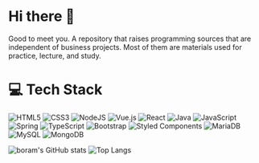 # Hi there 💬
Good to meet you. A repository that raises programming sources that are independent of business projects. Most of them are materials used for practice, lecture, and study.

# 💻 Tech Stack
![HTML5](https://img.shields.io/badge/html5-%23E34F26.svg?style=flat&logo=html5&logoColor=white) ![CSS3](https://img.shields.io/badge/css3-%231572B6.svg?style=flat&logo=css3&logoColor=white)  ![NodeJS](https://img.shields.io/badge/node.js-339933?style=flat&logo=Node.js&logoColor=white) ![Vue.js](https://img.shields.io/badge/vuejs-%2335495e.svg?style=flat&logo=vuedotjs&logoColor=%234FC08D) ![React](https://img.shields.io/badge/react-%2320232a.svg?style=flat&logo=react&logoColor=%2361DAFB) ![Java](https://img.shields.io/badge/Java-007396?style=flat&logo=OpenJDK&logoColor=white) ![JavaScript](https://img.shields.io/badge/javascript-%23323330.svg?style=flat&logo=javascript&logoColor=%23F7DF1E) ![Spring](https://img.shields.io/badge/Spring-6DB33F?style=flat&logo=Spring&logoColor=white) ![TypeScript](https://img.shields.io/badge/typescript-%23007ACC.svg?style=flat&logo=typescript&logoColor=white) ![Bootstrap](https://img.shields.io/badge/bootstrap-%23563D7C.svg?style=flat&logo=bootstrap&logoColor=white)  ![Styled Components](https://img.shields.io/badge/styled--components-DB7093?style=flat&logo=styled-components&logoColor=white)  ![MariaDB](https://img.shields.io/badge/MariaDB-003545?style=flat-square&logo=mariaDB&logoColor=white) ![MySQL](https://img.shields.io/badge/MySQL-4479A1?style=flat-square&logo=MySQL&logoColor=white)  ![MongoDB](https://img.shields.io/badge/MongoDB-47A248?style=flat-square&logo=MongoDB&logoColor=white)

![boram's GitHub stats](https://github-readme-stats-git-masterrstaa-rickstaa.vercel.app/api?username=m21br&show_icons=true&theme=dracula)
![Top Langs](https://github-readme-stats-git-masterrstaa-rickstaa.vercel.app/api/top-langs/?username=m21br&&show_icons=true&theme=dracula&layout=compact)
